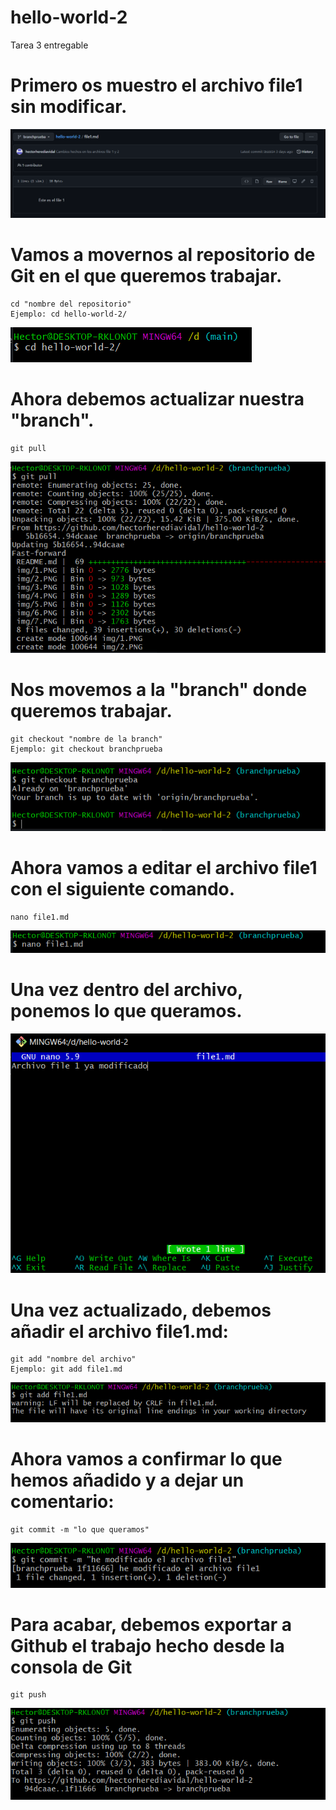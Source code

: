 # hello-world-2
Tarea 3 entregable

# Primero os muestro el archivo file1 sin modificar.

   ![5](https://github.com/hectorherediavidal/hello-world-2/blob/branchprueba/img/15.PNG)

# Vamos a movernos al repositorio de Git en el que queremos trabajar.
    cd "nombre del repositorio"
    Ejemplo: cd hello-world-2/
   ![16](https://github.com/hectorherediavidal/hello-world-2/blob/branchprueba/img/16.PNG)
   
# Ahora debemos actualizar nuestra "branch".
    git pull
   ![17](https://github.com/hectorherediavidal/hello-world-2/blob/branchprueba/img/17.PNG)

# Nos movemos a la "branch" donde queremos trabajar.
    git checkout "nombre de la branch"
    Ejemplo: git checkout branchprueba
   ![18](https://github.com/hectorherediavidal/hello-world-2/blob/branchprueba/img/18.PNG) 
    
# Ahora vamos a editar el archivo file1 con el siguiente comando.
    nano file1.md
    
   ![20](https://github.com/hectorherediavidal/hello-world-2/blob/branchprueba/img/20.PNG) 
    
# Una vez dentro del archivo, ponemos lo que queramos.
    
    
   ![19](https://github.com/hectorherediavidal/hello-world-2/blob/branchprueba/img/19.PNG) 
    
    
 # Una vez actualizado, debemos añadir el archivo file1.md:
    git add "nombre del archivo"
    Ejemplo: git add file1.md
   ![21](https://github.com/hectorherediavidal/hello-world-2/blob/branchprueba/img/21.PNG) 
    
 # Ahora vamos a confirmar lo que hemos añadido y a dejar un comentario:
    git commit -m "lo que queramos"
   ![22](https://github.com/hectorherediavidal/hello-world-2/blob/branchprueba/img/22.PNG) 
    
 # Para acabar, debemos exportar a Github el trabajo hecho desde la consola de Git
    git push 
    
   ![23](https://github.com/hectorherediavidal/hello-world-2/blob/branchprueba/img/23.PNG)

